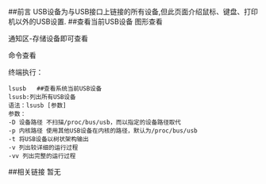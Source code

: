 ##前言
USB设备为与USB接口上链接的所有设备,但此页面介绍鼠标、键盘、打印机以外的USB设置.
##查看当前USB设备
图形查看

通知区-存储设备即可查看


命令查看

终端执行：

    lsusb   ##查看系统当前USB设备
    lsusb:列出所有USB设备
    语法：lsusb [参数]
    参数：
    -D 设备路径 不扫描/proc/bus/usb，而以指定的设备路径取代
    -p 内核路径 使用其他USB设备在内核的路径，默认为/proc/bus/usb
    -t 将USB设备以树状架构输出
    -v 列出较详细的运行过程
    -vv 列出完整的运行过程

##相关链接
暂无